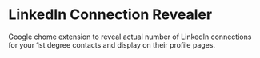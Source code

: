 LinkedIn Connection Revealer
==========================

Google chome extension to reveal actual number of LinkedIn connections for your 1st degree contacts and display on their profile pages.